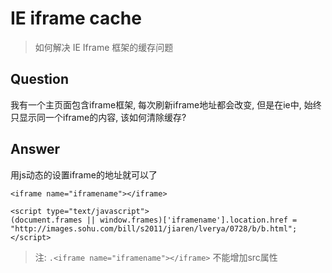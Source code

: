 IE iframe cache
===============

> 如何解决 IE Iframe 框架的缓存问题

Question
--------

我有一个主页面包含iframe框架, 每次刷新iframe地址都会改变, 但是在ie中, 始终只显示同一个iframe的内容, 该如何清除缓存?

Answer
------

用js动态的设置iframe的地址就可以了

    <iframe name="iframename"></iframe>

    <script type="text/javascript">
    (document.frames || window.frames)['iframename'].location.href = "http://images.sohu.com/bill/s2011/jiaren/lverya/0728/b/b.html";
    </script>

> 注: `.<iframe name="iframename"></iframe>` 不能增加src属性
